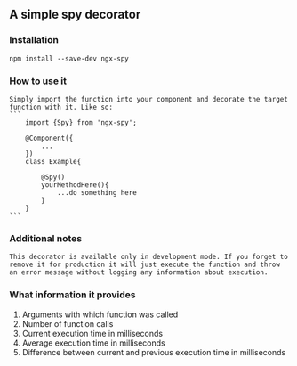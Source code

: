 ## A simple spy decorator

### Installation
`npm install --save-dev ngx-spy`

### How to use it
	Simply import the function into your component and decorate the target function with it. Like so:
	```
		import {Spy} from 'ngx-spy';

		@Component({
			...
		})
		class Example{

			@Spy()
			yourMethodHere(){
				...do something here
			}
		}
	```

### Additional notes
	This decorator is available only in development mode. If you forget to remove it for production it will just execute the function and throw an error message without logging any information about execution.


### What information it provides
1. Arguments with which function was called
2. Number of function calls
3. Current execution time in milliseconds
4. Average execution time in milliseconds
5. Difference between current and previous execution time in milliseconds
